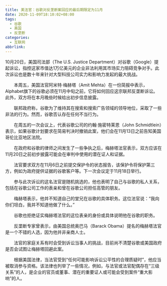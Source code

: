 ```yaml
---
title: 美法官：谷歌对反垄断案回应的最后期限定为11月
date: 2020-11-09T18:10:02+08:00
tags:
  - 谷歌
  - 美国
  - 反垄断
categories:
  - 互联网
abbrlink:
---
```


10月20日，美国司法部（The U.S. Justice Department）对谷歌（Google）提起诉讼，指控这家市值达1万亿美元的企业非法利用其市场实力阻碍竞争对手。此次诉讼也是数十年来针对大型科技公司实力和影响力发起的最大挑战。

　　本周五，美国法官阿米特·梅赫塔（Amit Mehta）在一份简报中表示，Alphabet旗下的谷歌必须在11月中旬之前，它将如何回应这宗联邦反垄断诉讼。此外，双方将在本月晚些时候给出初步信息披露。

　　联邦政府称，谷歌为了维持其在搜索和搜索广告领域的领导地位，采取了一些非法的行为。然而，谷歌否认存在任何不当行为。

　　在周五的一次会议上，代表谷歌公司的约翰·施密特莱恩（John Schmidtlein）表示，如果谷歌计划要求在简易判决时撤销此案，他们会在11月13日之前告知美国哥伦比亚地区法院。

　　在政府和谷歌的律师之间发生了一些争执之后，梅赫塔法官表示，双方应该在11月20日之前初步披露可能会在审判中使用的潜在证人和证据。

　　法官要求双方在11月6日之前提交保护令的状态报告，该保护令将保护第三方，例如为政府提供证据的谷歌客户等。下一次会议定于11月18日举行。

　　参与此次诉讼的这名法官是随机挑选的，他也表明了自己与谷歌的私人关系，包括在谷歌公司工作的表亲和曾在谷歌公司担任高管的朋友。

　　梅赫塔表示，他并不知道自己的堂兄在谷歌的具体职务。这位法官说：“我向你们坦白，我并不知道他做了什么。”

　　谷歌也拒绝证实梅赫塔法官的这位表亲的身份或具体说明他在谷歌的职务。

　　反垄断专家曾表示，由美国总统奥巴马（Barack Obama）提名的梅赫塔法官是一个不错的人选，因为他并非亲商人士。

　　法官的家庭关系有时会受到诉讼当事人的挑战，目前尚不清楚谷歌或美国政府是否会试图让梅赫塔回避此案。

　　根据美国法律，当法官受到“任何可能影响诉讼公平性的合理质疑时”，他应当被取消参与资格。该法律也列举了一些情况，例如，与法官或法官配偶存在“三级关系”的人，是企业的官员或董事、潜在的重要证人或可能会受到案件“重大影响”的人。